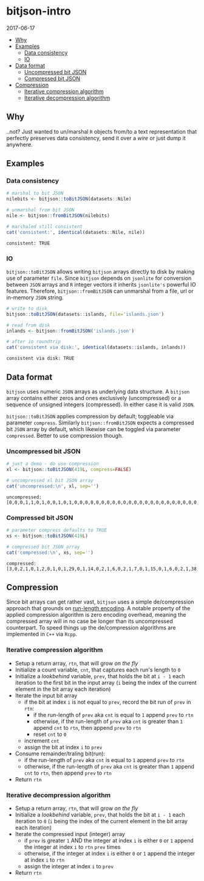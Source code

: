 bitjson-intro
================
2017-06-17

-   [Why](#why)
-   [Examples](#examples)
    -   [Data consistency](#data-consistency)
    -   [IO](#io)
-   [Data format](#data-format)
    -   [Uncompressed bit JSON](#uncompressed-bit-json)
    -   [Compressed bit JSON](#compressed-bit-json)
-   [Compression](#compression)
    -   [Iterative compression algorithm](#iterative-compression-algorithm)
    -   [Iterative decompression algorithm](#iterative-decompression-algorithm)

Why
---

..not? Just wanted to un/marshal `R` objects from/to a text representation that perfectly preserves data consistency, send it over a *wire* or just dump it anywhere.

Examples
--------

### Data consistency

``` r
# marshal to bit JSON
nilebits <- bitjson::toBitJSON(datasets::Nile)

# unmarshal from bit JSON
nile <- bitjson::fromBitJSON(nilebits)

# marshaled still consistent
cat('consistent:', identical(datasets::Nile, nile))
```

    consistent: TRUE

### IO

`bitjson::toBitJSON` allows writing `bitjson` arrays directly to disk by making use of parameter `file`. Since `bitjson` depends on `jsonlite` for conversion between `JSON` arrays and `R` integer vectors it inherits `jsonlite's` powerful IO features. Therefore, `bitjson::fromBitJSON` can unmarshal from a file, url or in-memory `JSON` string.

``` r
# write to disk
bitjson::toBitJSON(datasets::islands, file='islands.json')

# read from disk
inlands <- bitjson::fromBitJSON('islands.json')

# after io roundtrip
cat('consistent via disk:', identical(datasets::islands, inlands))
```

    consistent via disk: TRUE

Data format
-----------

`bitjson` uses numeric `JSON` arrays as underlying data structure. A `bitjson` array contains either zeros and ones exclusively (uncompressed) or a sequence of unsigned integers (compressed). In either case it is valid `JSON`.

`bitjson::toBitJSON` applies compression by default; toggleable via parameter `compress`. Similarly `bitjson::fromBitJSON` expects a compressed bit `JSON` array by default, which likewise can be toggled via parameter `compressed`. Better to use compression though.

### Uncompressed bit JSON

``` r
# just a demo - do use compression 
xl <- bitjson::toBitJSON(419L, compress=FALSE)

# uncompressed xl bit JSON array
cat('uncompressed:\n', xl, sep='')
```

    uncompressed:
    [0,0,0,1,1,0,1,0,0,1,0,1,0,0,0,0,0,0,0,0,0,0,0,0,0,0,0,0,0,0,0,0,0,0,0,0,0,0,0,0,0,1,0,0,0,0,0,0,0,0,0,0,0,0,0,0,1,1,0,0,0,0,0,0,1,1,0,0,0,0,0,0,0,1,0,0,0,0,0,0,0,0,0,0,0,0,0,0,0,1,0,0,0,0,0,0,1,1,0,0,0,0,0,0,0,0,0,0,0,0,0,0,0,0,0,0,0,0,0,0,0,0,0,0,0,0,0,0,0,0,0,0,0,0,0,0,1,0,1,1,0,0,0,0,0,0,0,0,0,0,0,0,0,0,0,0,0,0,0,0,0,0,0,0,0,0,0,0,1,0,0,0,0,0,0,0,0,0,0,0,0,0,0,0,0,0,0,0,0,0,0,0,1,0,0,0,0,0,0,0,1,1,0,0,0,1,0,1]

### Compressed bit JSON

``` r
# parameter compress defaults to TRUE
xs <- bitjson::toBitJSON(419L)

# compressed bit JSON array
cat('compressed:\n', xs, sep='')
```

    compressed:
    [3,0,2,1,0,1,2,0,1,0,1,29,0,1,14,0,2,1,6,0,2,1,7,0,1,15,0,1,6,0,2,1,38,0,1,0,2,1,28,0,1,23,0,1,7,0,2,1,3,0,1,0,1]

Compression
-----------

Since bit arrays can get rather vast, `bitjson` uses a simple de/compression approach that grounds on [run-length encoding](https://en.wikipedia.org/wiki/Run-length_encoding). A notable property of the applied compression algorithm is zero encoding overhead, meaning the compressed array will in no case be longer than its uncompressed counterpart. To speed things up the de/compression algorithms are implemented in `C++` via `Rcpp`.

### Iterative compression algorithm

-   Setup a return array, `rtn`, that will grow *on the fly*
-   Initialize a count variable, `cnt`, that captures each run's length to `0`
-   Initialize a *lookbehind* variable, `prev`, that holds the bit at `i - 1` each iteration to the first bit in the input array (`i` being the index of the current element in the bit array each iteration)
-   Iterate the input bit array
    -   if the bit at index `i` is not equal to `prev`, record the bit run of `prev` in `rtn`:
        -   if the run-length of `prev` aka `cnt` is equal to `1` append `prev` to `rtn`
        -   otherwise, if the run-length of `prev` aka `cnt` is greater than `1` append `cnt` to `rtn`, then append `prev` to `rtn`
        -   reset `cnt` to `0`
    -   increment `cnt`
    -   assign the bit at index `i` to `prev`
-   Consume remainder/traling bit(run):
    -   if the run-length of `prev` aka `cnt` is equal to `1` append `prev` to `rtn`
    -   otherwise, if the run-length of `prev` aka `cnt` is greater than `1` append `cnt` to `rtn`, then append `prev` to `rtn`
-   Return `rtn`

### Iterative decompression algorithm

-   Setup a return array, `rtn`, that will grow *on the fly*
-   Initialize a *lookbehind* variable, `prev`, that holds the bit at `i - 1` each iteration to `0` (`i` being the index of the current element in the bit array each iteration)
-   Iterate the compressed input (integer) array
    -   if `prev` is greater `1` AND the integer at index `i` is either `0` or `1` append the integer at index `i` to `rtn` `prev` times
    -   otherwise, if the integer at index `i` is either `0` or `1` append the integer at index `i` to `rtn`
    -   assign the integer at index `i` to `prev`
-   Return `rtn`
